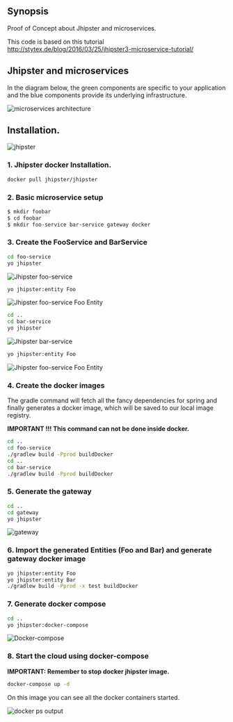 ## Synopsis

Proof of Concept about Jhipster and microservices.

This code is based on this tutorial http://stytex.de/blog/2016/03/25/jhipster3-microservice-tutorial/


## Jhipster and microservices

In the diagram below, the green components are specific to your application and the blue components provide its underlying infrastructure.

![microservices architecture](https://jhipster.github.io/images/microservices_architecture_2.png)


## Installation.

![jhipster](https://dl.dropboxusercontent.com/u/945696/jhipster-microservices-poc/jhipster-microservices-poc.png)

### 1. Jhipster docker Installation.

``` bash
docker pull jhipster/jhipster
```

### 2. Basic microservice setup

``` bash
$ mkdir foobar
$ cd foobar
$ mkdir foo-service bar-service gateway docker
```
### 3. Create the FooService and BarService

``` bash
cd foo-service
yo jhipster
```
![Jhipster foo-service](https://dl.dropboxusercontent.com/u/945696/jhipster-microservices-poc/foo-service.jpg)

``` bash
yo jhipster:entity Foo
```

![Jhipster foo-service Foo Entity](https://dl.dropboxusercontent.com/u/945696/jhipster-microservices-poc/foo-service-Entity-Foo.jpg)

``` bash
cd ..
cd bar-service
yo jhipster
```
![Jhipster bar-service](https://dl.dropboxusercontent.com/u/945696/jhipster-microservices-poc/bar-service.jpg)

``` bash
yo jhipster:entity Foo
```

![Jhipster foo-service Foo Entity](https://dl.dropboxusercontent.com/u/945696/jhipster-microservices-poc/bar-service-Entity-Bar.jpg)

### 4. Create the docker images

The gradle command will fetch all the fancy dependencies for spring and finally generates a docker image, which will be saved to our local image registry.

__IMPORTANT !!! This command can not be done inside docker.__

``` bash
cd ..
cd foo-service
./gradlew build -Pprod buildDocker
cd ..
cd bar-service
./gradlew build -Pprod buildDocker
```
### 5. Generate the gateway

``` bash
cd ..
cd gateway
yo jhipster
```
![gateway](https://dl.dropboxusercontent.com/u/945696/jhipster-microservices-poc/gateway.jpg)

### 6. Import the generated Entities (Foo and Bar) and generate gateway docker image

``` bash
yo jhipster:entity Foo
yo jhipster:entity Bar
./gradlew build -Pprod -x test buildDocker
```

### 7. Generate docker compose

``` bash
cd ..
yo jhipster:docker-compose
```

![Docker-compose](https://dl.dropboxusercontent.com/u/945696/jhipster-microservices-poc/docker-compose.jpg)

### 8. Start the cloud using docker-compose

__IMPORTANT: Remember to stop docker jhipster image.__

``` bash
docker-compose up -d
```
On this image you can see all the docker containers started.

![docker ps output](https://dl.dropboxusercontent.com/u/945696/jhipster-microservices-poc/docker-ps-command.jpg)
